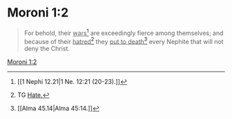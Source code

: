 # Moroni 1:2

> For behold, their <u>wars</u>[^a] are exceedingly fierce among themselves; and because of their <u>hatred</u>[^b] they <u>put to death</u>[^c] every Nephite that will not deny the Christ.

[Moroni 1:2](https://www.churchofjesuschrist.org/study/scriptures/bofm/moro/1?lang=eng&id=p2#p2)


[^a]: [[1 Nephi 12.21|1 Ne. 12:21 (20-23).]]
[^b]: TG [Hate.](https://www.churchofjesuschrist.org/study/scriptures/tg/hate?lang=eng)
[^c]: [[Alma 45.14|Alma 45:14.]]
